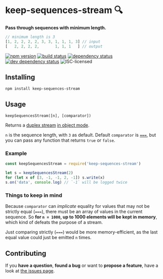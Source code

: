 # keep-sequences-stream 🔍

**Pass through sequences with minimum length.**

```js
// minimum length is 3
[1, 2, 2, 2, 2, 3, 3, 1, 1, 1, 3] // input
[   2, 2, 2, 2,       1, 1, 1   ] // output
```

[![npm version](https://img.shields.io/npm/v/keep-sequences-stream.svg)](https://www.npmjs.com/package/keep-sequences-stream)
[![build status](https://img.shields.io/travis/derhuerst/keep-sequences-stream.svg)](https://travis-ci.org/derhuerst/keep-sequences-stream)
[![dependency status](https://img.shields.io/david/derhuerst/keep-sequences-stream.svg)](https://david-dm.org/derhuerst/keep-sequences-stream#info=dependencies)
[![dev dependency status](https://img.shields.io/david/dev/derhuerst/keep-sequences-stream.svg)](https://david-dm.org/derhuerst/keep-sequences-stream#info=devDependencies)
![ISC-licensed](https://img.shields.io/github/license/derhuerst/keep-sequences-stream.svg)


## Installing

```
npm install keep-sequences-stream
```


## Usage

`keepSequencesStream([n], [comparator])`

Returns a [duplex stream](https://nodejs.org/api/stream.html#stream_class_stream_duplex) [in object mode](https://nodejs.org/api/stream.html#stream_object_mode).

`n` is the sequence length, with `3` as default. Default `comparator` is [`===`](https://developer.mozilla.org/en-US/docs/Web/JavaScript/Reference/Operators/Comparison_Operators#Identity), but you can pass any function that returns `true` or `false`.

### Example

```js
const keepSequencesStream = require('keep-sequences-stream')

let s = keepSequencesStream(2)
for (let x of [3, -1, -1, 2, -1]) s.write(x)
s.on('data', console.log) // `-1` will be logged twice
```

### Things to keep in mind

Because `comparator` can *implicate* equality for values that may not be strictly equal (`===`), there must be an array of values in the current sequence. So **for `n = 1000`, up to 1000 elements will be kept in memory**, which kind of defeats the purpose of a stream.

Just comparing strictly (`===`) would be more memory-efficient, as the last equal value could just be emitted `n` times.


## Contributing

If you **have a question**, **found a bug** or want to **propose a feature**, have a look at [the issues page](https://github.com/derhuerst/keep-sequences-stream/issues).

